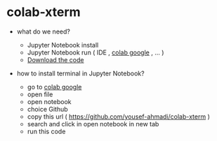 # colab-xterm
- what do we need?
  - Jupyter Notebook install
  - Jupyter Notebook run ( IDE , <a href="https://colab.research.google.com/">colab google</a> , ... )
  - <a href="https://github.com/yousef-ahmadi/colab-xterm">Download the code</a>


- how to install terminal in Jupyter Notebook?
  - go to <a href="https://colab.research.google.com/">colab google</a>
  - open file
  - open notebook
  - choice Github
  - copy this url ( https://github.com/yousef-ahmadi/colab-xterm )
  - search and click in open notebook in new tab
  - run this code

